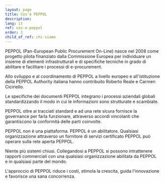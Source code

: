 ```yaml
---
layout: page
title: Cos'è PEPPOL
description: 
lang: it
ref: cos-e-peppol
order: 1
child_of_ref: chi-siamo
---
```


PEPPOL (Pan-European Public Procurement On-Line) nasce nel 2008 come progetto
pilota finanziato dalla Commissione Europea per individuare un insieme di
elementi infrastrutturali e di specifiche tecniche in grado di abilitare e
facilitare i processi di e-procurement.

Allo sviluppo e al coordinamento di PEPPOL a livello europeo e all'istituzione
della PEPPOL Authority italiana hanno contribuito Roberto Reale e Carmen
Ciciriello.

Le specifiche dei documenti PEPPOL integrano i processi aziendali globali
standardizzando il modo in cui le informazioni sono strutturate e scambiate.

PEPPOL oltre ai tracciati standard e ad una rete sicura fornisce la governance
per farla funzionare, attraverso accordi vincolanti che garantiscono la
conformità delle parti coinvolte. 

PEPPOL non è una piattaforma. PEPPOL è un abilitatore. Qualsiasi organizzazione
attraverso un fornitore di servizi certificato PEPPOL può operare sulla rete
aperta PEPPOL.

Niente più sistemi chiusi. Collegandosi a PEPPOL si possono intrattenere
rapporti commerciali con una qualsiasi organizzazione abilitata da PEPPOL e in
qualsiasi parte del mondo.

L'approccio di PEPPOL riduce i costi, stimola la crescita, guida l'innovazione
e favorisce una sana concorrenza.
